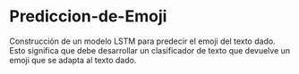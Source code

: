 # Prediccion-de-Emoji
Construcción de un modelo LSTM para predecir el emoji del texto dado. Esto significa que debe
desarrollar un clasificador de texto que devuelve un emoji que se adapta al texto dado.